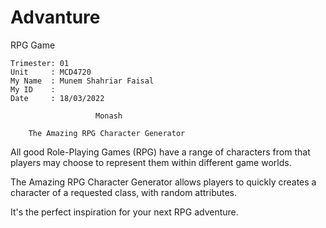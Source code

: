 # Advanture
RPG Game
~~~~~~~~~~~~~~~~~~~~~~~~~~~~~~~~~~~~~~~~~~~~~~~~~~~~~
Trimester: 01
Unit     : MCD4720
My Name  : Munem Shahriar Faisal
My ID    : 
Date     : 18/03/2022
~~~~~~~~~~~~~~~~~~~~~~~~~~~~~~~~~~~~~~~~~~~~~~~~~~~~~~
			           Monash
~~~~~~~~~~~~~~~~~~~~~~~~~~~~~~~~~~~~~~~~~~~~~~~~~~~~~~
    The Amazing RPG Character Generator
~~~~~~~~~~~~~~~~~~~~~~~~~~~~~~~~~~~~~~~~~~~~~~~~~~~~~~
 All good Role-Playing Games (RPG) have a
 range of characters from that players may
 choose to represent them within different
 game worlds. 
 
 The Amazing RPG Character Generator allows
 players to quickly creates a character of
 a requested class, with random attributes.
  
 It's the perfect inspiration for your next
 RPG adventure.
~~~~~~~~~~~~~~~~~~~~~~~~~~~~~~~~~~~~~~~~~~~~~~~~~~~~~~

